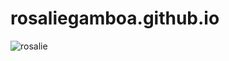 # rosaliegamboa.github.io
![rosalie](https://user-images.githubusercontent.com/115123805/195477313-114fc3a8-9fc4-4c54-81f7-ac32f6e0fe3a.jpg)
